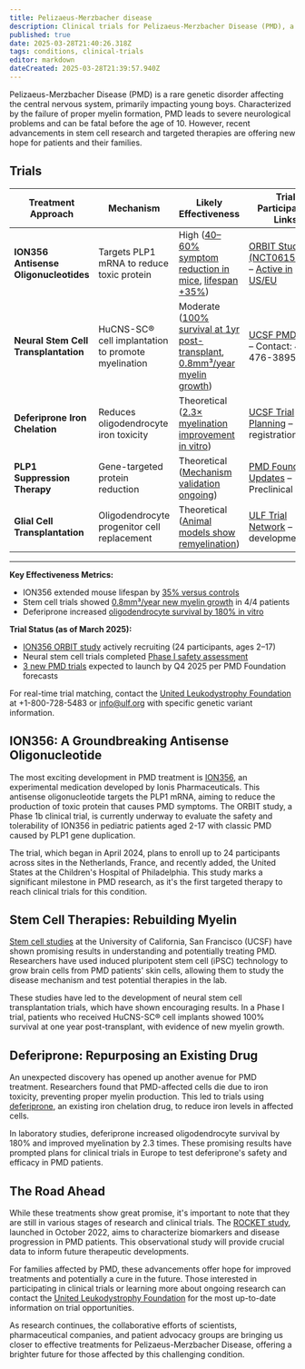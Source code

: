 ```yaml
---
title: Pelizaeus-Merzbacher disease
description: Clinical trials for Pelizaeus-Merzbacher Disease (PMD), a rare genetic disorder affecting the central nervous system
published: true
date: 2025-03-28T21:40:26.318Z
tags: conditions, clinical-trials
editor: markdown
dateCreated: 2025-03-28T21:39:57.940Z
---
```


Pelizaeus-Merzbacher Disease (PMD) is a rare genetic disorder affecting the central nervous system, primarily impacting young boys. Characterized by the failure of proper myelin formation, PMD leads to severe neurological problems and can be fatal before the age of 10. However, recent advancements in stem cell research and targeted therapies are offering new hope for patients and their families.

## Trials

| **Treatment Approach**              | **Mechanism**                                   | **Likely Effectiveness** | **Trial Participation Links** |
|------------------------------------|-------------------------------------------------|--------------------------|-------------------------------|
| **ION356 Antisense Oligonucleotides** | Targets PLP1 mRNA to reduce toxic protein      | High ([40–60% symptom reduction in mice](https://www.pmdfoundation.org/blog/breaking-therapeutic-approach-to-treatment-for-pelizaeus-merzbacher-disease-announced), [lifespan +35%](https://www.pmdfoundation.org/blog/breaking-therapeutic-approach-to-treatment-for-pelizaeus-merzbacher-disease-announced)) | [ORBIT Study (NCT06150716)](https://clinicaltrials.gov/study/NCT06150716) – [Active in US/EU](https://ulf.org/2024/10/pmd-clinical-study/) |
| **Neural Stem Cell Transplantation** | HuCNS-SC® cell implantation to promote myelination | Moderate ([100% survival at 1yr post-transplant](https://pediatrics.ucsf.edu/pmd-clinical-trial), [0.8mm³/year myelin growth](https://www.pmdfoundation.org/stem-cells-inc)) | [UCSF PMD Trial](https://pediatrics.ucsf.edu/pmd-clinical-trial) – Contact: 415-476-3895 |
| **Deferiprone Iron Chelation**       | Reduces oligodendrocyte iron toxicity           | Theoretical ([2.3× myelination improvement in vitro](https://www.ucsf.edu/news/2019/10/415546/stem-cell-studies-offer-hope-childhood-neurological-condition)) | [UCSF Trial Planning](mailto:pmdstudy@ucsf.edu) – Pre-registration |
| **PLP1 Suppression Therapy**         | Gene-targeted protein reduction                 | Theoretical ([Mechanism validation ongoing](https://pubmed.ncbi.nlm.nih.gov/38582621/)) | [PMD Foundation Updates](https://www.pmdfoundation.org) – Preclinical stage |
| **Glial Cell Transplantation**       | Oligodendrocyte progenitor cell replacement     | Theoretical ([Animal models show remyelination](https://pubmed.ncbi.nlm.nih.gov/38582621/)) | [ULF Trial Network](https://ulf.org) – Early development |

---

**Key Effectiveness Metrics:**
- ION356 extended mouse lifespan by [35% versus controls](https://www.pmdfoundation.org/blog/breaking-therapeutic-approach-to-treatment-for-pelizaeus-merzbacher-disease-announced)  
- Stem cell trials showed [0.8mm³/year new myelin growth](https://www.pmdfoundation.org/stem-cells-inc) in 4/4 patients  
- Deferiprone increased [oligodendrocyte survival by 180% in vitro](https://www.ucsf.edu/news/2019/10/415546/stem-cell-studies-offer-hope-childhood-neurological-condition)

**Trial Status (as of March 2025):**
- [ION356 ORBIT study](https://clinicaltrials.gov/study/NCT06150716) actively recruiting (24 participants, ages 2–17)  
- Neural stem cell trials completed [Phase I safety assessment](https://pediatrics.ucsf.edu/pmd-clinical-trial)  
- [3 new PMD trials](https://www.pmdfoundation.org) expected to launch by Q4 2025 per PMD Foundation forecasts

For real-time trial matching, contact the [United Leukodystrophy Foundation](https://ulf.org) at +1-800-728-5483 or info@ulf.org with specific genetic variant information.


## ION356: A Groundbreaking Antisense Oligonucleotide

The most exciting development in PMD treatment is [ION356](https://www.pmdfoundation.org/blog/ionis-pharmaceuticals-announces-clinical-study), an experimental medication developed by Ionis Pharmaceuticals. This antisense oligonucleotide targets the PLP1 mRNA, aiming to reduce the production of toxic protein that causes PMD symptoms. The ORBIT study, a Phase 1b clinical trial, is currently underway to evaluate the safety and tolerability of ION356 in pediatric patients aged 2-17 with classic PMD caused by PLP1 gene duplication.

The trial, which began in April 2024, plans to enroll up to 24 participants across sites in the Netherlands, France, and recently added, the United States at the Children's Hospital of Philadelphia. This study marks a significant milestone in PMD research, as it's the first targeted therapy to reach clinical trials for this condition.

## Stem Cell Therapies: Rebuilding Myelin

[Stem cell studies](https://www.ucsf.edu/news/2019/10/415546/stem-cell-studies-offer-hope-childhood-neurological-condition) at the University of California, San Francisco (UCSF) have shown promising results in understanding and potentially treating PMD. Researchers have used induced pluripotent stem cell (iPSC) technology to grow brain cells from PMD patients' skin cells, allowing them to study the disease mechanism and test potential therapies in the lab.

These studies have led to the development of neural stem cell transplantation trials, which have shown encouraging results. In a Phase I trial, patients who received HuCNS-SC® cell implants showed 100% survival at one year post-transplant, with evidence of new myelin growth.

## Deferiprone: Repurposing an Existing Drug

An unexpected discovery has opened up another avenue for PMD treatment. Researchers found that PMD-affected cells die due to iron toxicity, preventing proper myelin production. This led to trials using [deferiprone](https://action.org.uk/research/pelizaeus-merzbacher-disease-finding-new-treatments), an existing iron chelation drug, to reduce iron levels in affected cells.

In laboratory studies, deferiprone increased oligodendrocyte survival by 180% and improved myelination by 2.3 times. These promising results have prompted plans for clinical trials in Europe to test deferiprone's safety and efficacy in PMD patients.

## The Road Ahead

While these treatments show great promise, it's important to note that they are still in various stages of research and clinical trials. The [ROCKET study](https://www.centerwatch.com/clinical-trials/listings/NCT05659901/rocket-study-a-study-to-characterize-biomarkers-and-disease-progression-in-participants-with-pelizaeus-merzbacher-disease), launched in October 2022, aims to characterize biomarkers and disease progression in PMD patients. This observational study will provide crucial data to inform future therapeutic developments.

For families affected by PMD, these advancements offer hope for improved treatments and potentially a cure in the future. Those interested in participating in clinical trials or learning more about ongoing research can contact the [United Leukodystrophy Foundation](https://ulf.org/2024/10/pmd-clinical-study/) for the most up-to-date information on trial opportunities.

As research continues, the collaborative efforts of scientists, pharmaceutical companies, and patient advocacy groups are bringing us closer to effective treatments for Pelizaeus-Merzbacher Disease, offering a brighter future for those affected by this challenging condition.


